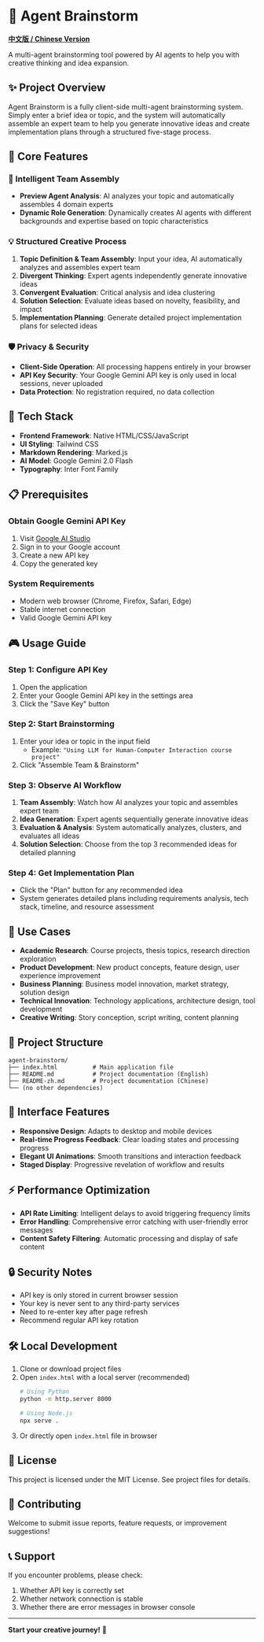 # 🧠 Agent Brainstorm

**[中文版 / Chinese Version](./README-zh.md)**

A multi-agent brainstorming tool powered by AI agents to help you with creative thinking and idea expansion.

## ✨ Project Overview

Agent Brainstorm is a fully client-side multi-agent brainstorming system. Simply enter a brief idea or topic, and the system will automatically assemble an expert team to help you generate innovative ideas and create implementation plans through a structured five-stage process.

## 🚀 Core Features

### 🎯 Intelligent Team Assembly
- **Preview Agent Analysis**: AI analyzes your topic and automatically assembles 4 domain experts
- **Dynamic Role Generation**: Dynamically creates AI agents with different backgrounds and expertise based on topic characteristics

### 💡 Structured Creative Process
1. **Topic Definition & Team Assembly**: Input your idea, AI automatically analyzes and assembles expert team
2. **Divergent Thinking**: Expert agents independently generate innovative ideas
3. **Convergent Evaluation**: Critical analysis and idea clustering
4. **Solution Selection**: Evaluate ideas based on novelty, feasibility, and impact
5. **Implementation Planning**: Generate detailed project implementation plans for selected ideas

### 🛡️ Privacy & Security
- **Client-Side Operation**: All processing happens entirely in your browser
- **API Key Security**: Your Google Gemini API key is only used in local sessions, never uploaded
- **Data Protection**: No registration required, no data collection

## 🔧 Tech Stack

- **Frontend Framework**: Native HTML/CSS/JavaScript
- **UI Styling**: Tailwind CSS
- **Markdown Rendering**: Marked.js
- **AI Model**: Google Gemini 2.0 Flash
- **Typography**: Inter Font Family

## 📋 Prerequisites

### Obtain Google Gemini API Key

1. Visit [Google AI Studio](https://aistudio.google.com/apikey)
2. Sign in to your Google account
3. Create a new API key
4. Copy the generated key

### System Requirements

- Modern web browser (Chrome, Firefox, Safari, Edge)
- Stable internet connection
- Valid Google Gemini API key

## 🎮 Usage Guide

### Step 1: Configure API Key
1. Open the application
2. Enter your Google Gemini API key in the settings area
3. Click the "Save Key" button

### Step 2: Start Brainstorming
1. Enter your idea or topic in the input field
   - Example: `"Using LLM for Human-Computer Interaction course project"`
2. Click "Assemble Team & Brainstorm"

### Step 3: Observe AI Workflow
1. **Team Assembly**: Watch how AI analyzes your topic and assembles expert team
2. **Idea Generation**: Expert agents sequentially generate innovative ideas
3. **Evaluation & Analysis**: System automatically analyzes, clusters, and evaluates all ideas
4. **Solution Selection**: Choose from the top 3 recommended ideas for detailed planning

### Step 4: Get Implementation Plan
- Click the "Plan" button for any recommended idea
- System generates detailed plans including requirements analysis, tech stack, timeline, and resource assessment

## 🌟 Use Cases

- **Academic Research**: Course projects, thesis topics, research direction exploration
- **Product Development**: New product concepts, feature design, user experience improvement
- **Business Planning**: Business model innovation, market strategy, solution design
- **Technical Innovation**: Technology applications, architecture design, tool development
- **Creative Writing**: Story conception, script writing, content planning

## 📁 Project Structure

```
agent-brainstorm/
├── index.html          # Main application file
├── README.md           # Project documentation (English)
├── README-zh.md        # Project documentation (Chinese)
└── (no other dependencies)
```

## 🎨 Interface Features

- **Responsive Design**: Adapts to desktop and mobile devices
- **Real-time Progress Feedback**: Clear loading states and processing progress
- **Elegant UI Animations**: Smooth transitions and interaction feedback
- **Staged Display**: Progressive revelation of workflow and results

## ⚡ Performance Optimization

- **API Rate Limiting**: Intelligent delays to avoid triggering frequency limits
- **Error Handling**: Comprehensive error catching with user-friendly error messages
- **Content Safety Filtering**: Automatic processing and display of safe content

## 🔒 Security Notes

- API key is only stored in current browser session
- Your key is never sent to any third-party services
- Need to re-enter key after page refresh
- Recommend regular API key rotation

## 🛠️ Local Development

1. Clone or download project files
2. Open `index.html` with a local server (recommended)
   ```bash
   # Using Python
   python -m http.server 8000
   
   # Using Node.js
   npx serve .
   ```
3. Or directly open `index.html` file in browser

## 📝 License

This project is licensed under the MIT License. See project files for details.

## 🤝 Contributing

Welcome to submit issue reports, feature requests, or improvement suggestions!

## 📞 Support

If you encounter problems, please check:
1. Whether API key is correctly set
2. Whether network connection is stable
3. Whether there are error messages in browser console

---

**Start your creative journey!** 🚀
